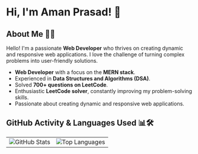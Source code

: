 # Hi, I'm **Aman Prasad**! 🎉

## About Me 👨‍💻

Hello! I'm a passionate **Web Developer** who thrives on creating dynamic and responsive web applications. I love the challenge of turning complex problems into user-friendly solutions.

- **Web Developer** with a focus on the **MERN stack**.
- Experienced in **Data Structures and Algorithms (DSA)**.
- Solved **700+ questions on LeetCode**.
- Enthusiastic **LeetCode solver**, constantly improving my problem-solving skills.
- Passionate about creating dynamic and responsive web applications.


## GitHub Activity & Languages Used 📊🛠️

<table>
  <tr>
    <td>
      <img src="https://github-readme-stats.vercel.app/api?username=aman-prasad1&show_icons=true&theme=radical" alt="GitHub Stats" />
    </td>
    <td>
      <img src="https://github-readme-stats.vercel.app/api/top-langs/?username=aman-prasad1&layout=compact&theme=radical" alt="Top Languages" />
    </td>
  </tr>
</table>
